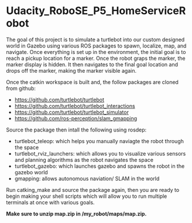 # Udacity_RoboSE_P5_HomeServiceRobot

The goal of this project is to simulate a turtlebot into our custom designed world in Gazebo using various ROS packages to spawn, localize, map, and navigate. Once everything is set up in the environment, the initial goal is to reach a pickup location for a marker. Once the robot graps the marker, the marker display is hidden. It then navigates to the final goal location and drops off the marker, making the marker visible again.

Once the catkin workspace is built and, the follow packages are cloned from github:
- https://github.com/turtlebot/turtlebot
- https://github.com/turtlebot/turtlebot_interactions
- https://github.com/turtlebot/turtlebot_simulator
- https://github.com/ros-perception/slam_gmapping

Source the package then intall the following using rosdep:
- turtlebot_teleop: which helps you manually naviagte the robot through the space
- turtlebot_rviz_launchers: which allows you to visualize various sensors and planning algorithms as the robot navigates the space
- turtlebot_gazebo: which launches gazebo and spawns the robot in the gazebo world
- gmapping: allows autonomous naviation/ SLAM in the world

Run catking_make and source the package again, then you are ready to begin making your shell scripts which will allow you to run multiple terminals at once with various goals.

**Make sure to unzip map.zip in /my_robot/maps/map.zip.**
